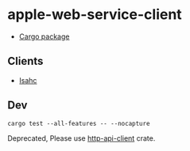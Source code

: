 # apple-web-service-client

* [Cargo package](https://crates.io/crates/apple-web-service-client)

## Clients

* [Isahc](../apple-web-service-isahc-client/)

## Dev

```
cargo test --all-features -- --nocapture
```

Deprecated, Please use [http-api-client](https://docs.rs/http-api-client) crate.
